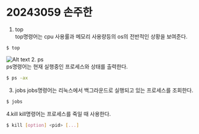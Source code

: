 # 20243059 손주한   
1. top   
top명령어는 cpu 사용률과 메모리 사용량등의 os의 전반적인 상황을 보여준다.
```bash
$ top
```
![Alt text]("")
2. ps   
ps명령어는 현재 실행중인 프로세스와 상태를 출력한다.
```bash
$ ps -ax
```
3. jobs
jobs명령어는 리눅스에서 백그라운드로 실행되고 있는 프로세스를 조회한다.
```bash
$ jobs
```
4.kill
kill명령어는 프로세스를 죽일 때 사용한다.
```bash
$ kill [option] <pid> [...]
```
